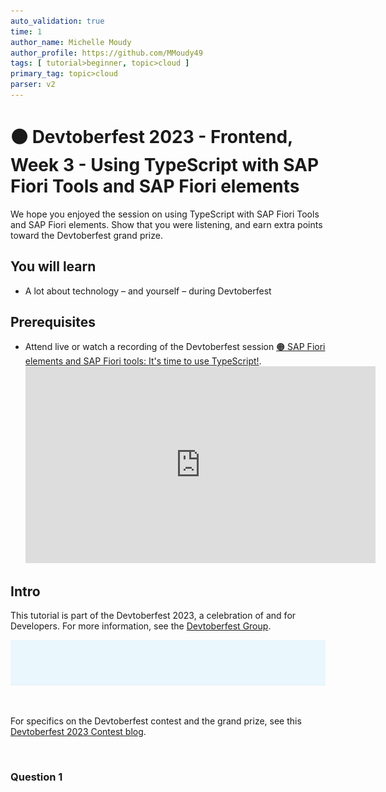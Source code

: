 ```yaml
---
auto_validation: true
time: 1
author_name: Michelle Moudy
author_profile: https://github.com/MMoudy49
tags: [ tutorial>beginner, topic>cloud ]
primary_tag: topic>cloud
parser: v2
---
```


# 🟠 Devtoberfest 2023 - Frontend, Week 3 - Using TypeScript with SAP Fiori Tools and SAP Fiori elements
<!-- description --> We hope you enjoyed the session on using TypeScript with SAP Fiori Tools and SAP Fiori elements. Show that you were listening, and earn extra points toward the Devtoberfest grand prize.

## You will learn
- A lot about technology – and yourself – during Devtoberfest

## Prerequisites
- Attend live or watch a recording of the Devtoberfest session [🟠 SAP Fiori elements and SAP Fiori tools: It's time to use TypeScript!](https://groups.community.sap.com/t5/devtoberfest/sap-fiori-elements-and-sap-fiori-tools-it-s-time-to-use-typescript/ec-p/283518#M369).
  <iframe width="560" height="315" src="https://www.youtube.com/embed/SMc1ZzKAWW4" frameborder="0" allowfullscreen></iframe>


## Intro
This tutorial is part of the Devtoberfest 2023, a celebration of and for Developers. For more information, see the [Devtoberfest Group](https://groups.community.sap.com/t5/devtoberfest/gh-p/Devtoberfest).

![Devtoberfest](devtoberfest-banner.gif)

&nbsp;

For specifics on the Devtoberfest contest and the grand prize, see this [Devtoberfest 2023 Contest blog](https://groups.community.sap.com/t5/devtoberfest-blog-posts/devtoberfest-2023-contest/ba-p/9357).

&nbsp;

### Question 1
